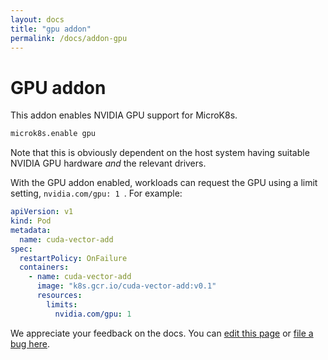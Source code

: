 ```yaml
---
layout: docs
title: "gpu addon"
permalink: /docs/addon-gpu
---
```


# GPU addon

This addon enables NVIDIA GPU support for MicroK8s.

```bash
microk8s.enable gpu
```

Note that this is obviously dependent on the host system having suitable
NVIDIA GPU hardware _and_ the relevant drivers.

With the GPU addon enabled, workloads can request the GPU using a limit
setting, `nvidia.com/gpu: 1 `. For example:

```yaml
apiVersion: v1
kind: Pod
metadata:
  name: cuda-vector-add
spec:
  restartPolicy: OnFailure
  containers:
    - name: cuda-vector-add
      image: "k8s.gcr.io/cuda-vector-add:v0.1"
      resources:
        limits:
          nvidia.com/gpu: 1
```
<!-- FEEDBACK -->
<div class="p-notification--information">
  <p class="p-notification__response">
    We appreciate your feedback on the docs. You can 
    <a href="https://github.com/canonical-web-and-design/microk8s.io/edit/master/docs/addon-gpu.md" class="p-notification__action">edit this page</a> 
    or 
    <a href="https://github.com/canonical-web-and-design/microk8s.io/issues/new" class="p-notification__action">file a bug here</a>.
  </p>
</div>
